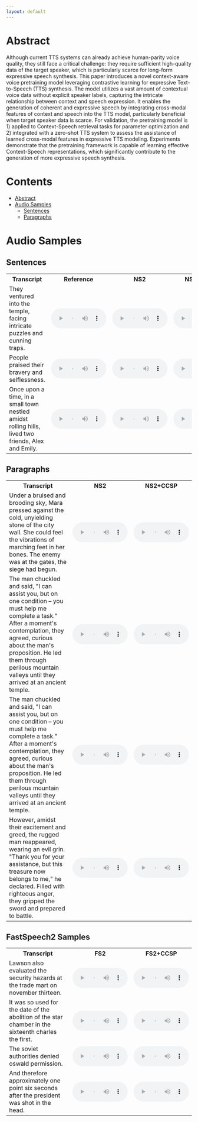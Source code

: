 ```yaml
---
layout: default
---
```


# Abstract
Although current TTS systems can already achieve human-parity voice quality, they still face a critical challenge: they require sufficient high-quality data of the target speaker, which is particularly scarce for long-form expressive speech synthesis. This paper introduces a novel context-aware voice pretraining model leveraging contrastive learning for expressive Text-to-Speech (TTS) synthesis. The model utilizes a vast amount of contextual voice data without explicit speaker labels, capturing the intricate relationship between context and speech expression. It enables the generation of coherent and expressive speech by integrating cross-modal features of context and speech into the TTS model, particularly beneficial when target speaker data is scarce. For validation, the pretraining model is 1) applied to Context-Speech retrieval tasks for parameter optimization and 2) integrated with a zero-shot TTS system to assess the assistance of learned cross-modal features in expressive TTS modeling. Experiments demonstrate that the pretraining framework is capable of learning effective Context-Speech representations, which significantly contribute to the generation of more expressive speech synthesis.

# Contents
- [Abstract](#abstract)
- [Audio Samples](#audio-samples)
  * [Sentences](#Sentences)
  * [Paragraphs](#Paragraphs)

# Audio Samples

## Sentences

<table align="center">
    <tr><th>Transcript</th><th>Reference</th><th>NS2</th><th>NS2+CCSP</th></tr>
    <tr>
        <td width="60%" style="word-wrap:break-word;">
            They ventured into the temple, facing intricate puzzles and cunning traps.
        </td>
		<td>
            <audio controls style="width: 150px;"><source src="Samples/Reference/s-1.wav"></audio><br>
        </td>
        <td>
            <audio controls style="width: 150px;"><source src="Samples/NS2/s-1.wav"></audio><br>
        </td>
        <td>
            <audio controls style="width: 150px;"><source src="Samples/NS2+CCSP/s-1.wav"></audio><br>
        </td>
    </tr>
    <tr>
		<td width="60%" style="word-wrap:break-word;">
            People praised their bravery and selflessness.
        </td>
		<td>
            <audio controls style="width: 150px;"><source src="Samples/Reference/s-2.wav"></audio><br>
        </td>
        <td>
            <audio controls style="width: 150px;"><source src="Samples/NS2/s-2-2.wav"></audio><br>
        </td>
        <td>
            <audio controls style="width: 150px;"><source src="Samples/NS2+CCSP/s-2-2.wav"></audio><br>
        </td>
    </tr>
    <tr>
		<td width="60%" style="word-wrap:break-word;">
            Once upon a time, in a small town nestled amidst rolling hills, lived two friends, Alex and Emily. 
        </td>
		<td>
            <audio controls style="width: 150px;"><source src="Samples/Reference/s-3.wav"></audio><br>
        </td>
        <td>
            <audio controls style="width: 150px;"><source src="Samples/NS2/s-3-2.wav"></audio><br>
        </td>
        <td>
            <audio controls style="width: 150px;"><source src="Samples/NS2+CCSP/s-3-2.wav"></audio><br>
        </td>
    </tr>
</table>

## Paragraphs

<table align="center">
    <tr><th>Transcript</th><th>NS2</th><th>NS2+CCSP</th></tr>
    <tr>
        <td width="60%" style="word-wrap:break-word;">
          Under a bruised and brooding sky, Mara pressed against the cold, unyielding stone of the city wall. She could feel the vibrations of marching feet in her bones. The enemy was at the gates, the siege had begun.
        </td>
        <td>
            <audio controls style="width: 150px;"><source src="Samples/NS2/p-1.wav"></audio><br>
        </td>
        <td>
            <audio controls style="width: 150px;"><source src="Samples/NS2+CCSP/p-1.wav"></audio><br>
        </td>
    </tr>
    <tr>
        <td width="60%" style="word-wrap:break-word;">
          The man chuckled and said, "I can assist you, but on one condition – you must help me complete a task." After a moment's contemplation, they agreed, curious about the man's proposition. He led them through perilous mountain valleys until they arrived at an ancient temple.
        </td>
        <td>
            <audio controls style="width: 150px;"><source src="Samples/NS2/p-2.wav"></audio><br>
        </td>
        <td>
            <audio controls style="width: 150px;"><source src="Samples/NS2+CCSP/p-2.wav"></audio><br>
        </td>
    </tr>  
    <tr>
        <td width="60%" style="word-wrap:break-word;">
          The man chuckled and said, "I can assist you, but on one condition – you must help me complete a task." After a moment's contemplation, they agreed, curious about the man's proposition. He led them through perilous mountain valleys until they arrived at an ancient temple.
        </td>
        <td>
            <audio controls style="width: 150px;"><source src="Samples/NS2/p-3.wav"></audio><br>
        </td>
        <td>
            <audio controls style="width: 150px;"><source src="Samples/NS2+CCSP/p-3.wav"></audio><br>
        </td>
    </tr>
    <tr>
        <td width="60%" style="word-wrap:break-word;">
          However, amidst their excitement and greed, the rugged man reappeared, wearing an evil grin. "Thank you for your assistance, but this treasure now belongs to me," he declared. Filled with righteous anger, they gripped the sword and prepared to battle.
        </td>
        <td>
            <audio controls style="width: 150px;"><source src="Samples/NS2/p-4.wav"></audio><br>
        </td>
        <td>
            <audio controls style="width: 150px;"><source src="Samples/NS2+CCSP/p-4.wav"></audio><br>
        </td>
    </tr>
</table>

## FastSpeech2 Samples

<table align="center">
    <tr><th>Transcript</th><th>FS2</th><th>FS2+CCSP</th></tr>
    <tr>
        <td width="60%" style="word-wrap:break-word;">
          Lawson also evaluated the security hazards at the trade mart on november thirteen.
        </td>
        <td>
            <audio controls style="width: 150px;"><source src="Samples/NS2/s-1_m.mp3"></audio><br>
        </td>
        <td>
            <audio controls style="width: 150px;"><source src="Samples/NS2+CCSP/s-1_m.mp3"></audio><br>
        </td>
    </tr>
    <tr>
        <td width="60%" style="word-wrap:break-word;">
          It was so used for the date of the abolition of the star chamber in the sixteenth charles the first.
        </td>
        <td>
            <audio controls style="width: 150px;"><source src="Samples/NS2/s-2_m.mp3"></audio><br>
        </td>
        <td>
            <audio controls style="width: 150px;"><source src="Samples/NS2+CCSP/s-2_m.mp3"></audio><br>
        </td>
    </tr>  
    <tr>
        <td width="60%" style="word-wrap:break-word;">
          The soviet authorities denied oswald permission.
        </td>
        <td>
            <audio controls style="width: 150px;"><source src="Samples/NS2/s-3_m.mp3"></audio><br>
        </td>
        <td>
            <audio controls style="width: 150px;"><source src="Samples/NS2+CCSP/s-3_m.mp3"></audio><br>
        </td>
    </tr>
    <tr>
        <td width="60%" style="word-wrap:break-word;">
          And therefore approximately one point six seconds after the president was shot in the head.
        </td>
        <td>
            <audio controls style="width: 150px;"><source src="Samples/NS2/s-4_m.mp3"></audio><br>
        </td>
        <td>
            <audio controls style="width: 150px;"><source src="Samples/NS2+CCSP/s-4_m.mp3"></audio><br>
        </td>
    </tr>
</table>

